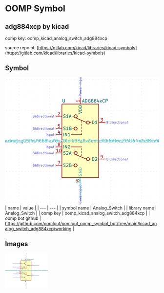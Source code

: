 # OOMP Symbol  
## adg884xcp  by kicad  
  
oomp key: oomp_kicad_analog_switch_adg884xcp  
  
source repo at: [https://gitlab.com/kicad/libraries/kicad-symbols](https://gitlab.com/kicad/libraries/kicad-symbols)  
## Symbol  
  
[![working.png](working_600.png)](working.png)  
| name | value | 
| --- | --- | 
| symbol name | Analog_Switch | 
| library name | Analog_Switch | 
| oomp key | oomp_kicad_analog_switch_adg884xcp | 
| oomp bot github | https://github.com/oomlout/oomlout_oomp_symbol_bot/tree/main/kicad_analog_switch_adg884xcp/working | 
## Images  
  
[![working.png](working_140.png)](working.png)  
